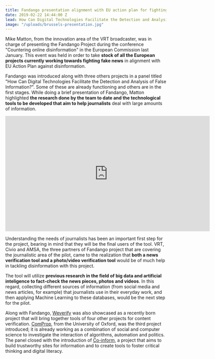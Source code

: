 ```yaml
---
title: Fandango presentation alignment with EU action plan for fighting disinformation
date: 2019-02-22 14:44:00 Z
lead: How Can Digital Technologies Facilitate the Detection and Analysis of False Information?
image: "/uploads/brussels-presentation.jpg"
---
```


Mike Matton, from the innovation area of the VRT broadcaster, was in charge of presenting the Fandango Project during the conference "Countering online disinformation" in the European Commission last January. This event was held in order to take **stock of all the European projects currently working towards fighting fake news** in alignment with EU Action Plan against disinformation. 

Fandango was introduced along with three others projects in a panel titled "How Can Digital Technologies Facilitate the Detection and Analysis of False Information?". Some of these are already functioning and others are in the first stages. While doing a brief presentation of Fandango, Matton highlighted **the research done by the team to date and the technological tools to be developed that aim to help journalists** deal with large amounts of information.

<div class="video">
<iframe width="640" height="360" src="https://www.youtube.com/embed/fnqBmQahEd0?rel=0&amp;controls=1&amp;showinfo=0" frameborder="0" allowfullscreen></iframe>
</div>

Understanding the needs of journalists has been an important first step for the project, bearing in mind that they will be the final users of the tool. VRT, Civio and AMSA, the three partners of Fandango project that are covering the journalistic area of the pilot, came to the realization that **both a news verification tool and a photo/video verification tool** would be of much help in tackling disinformation with this project.

The tool will utilize **previous research in the field of big data and artificial inteligence to fact-check the news pieces, photos and videos**. In this regard, collecting different sources of information (from social media and news articles, for example) that journalists use in their everyday work, and then applying Machine Learning to these databases, would be the next step for the pilot.

Along with Fandango, [Weverify](https://weverify.eu/about/) was also showcased as a recently born project that will bring together tools of four other projects for content verification. [ComProp](https://comprop.oii.ox.ac.uk), from the University of Oxford, was the third project introduced; it is already working as a combination of social and computer science to investigate the interaction of algorithms, automation and politics. The panel closed with the introduction of [Co-inform](https://coinform.eu/about/the-project/), a project that aims to build trustworthy sites for information and to create tools to foster critical thinking and digital literacy. 